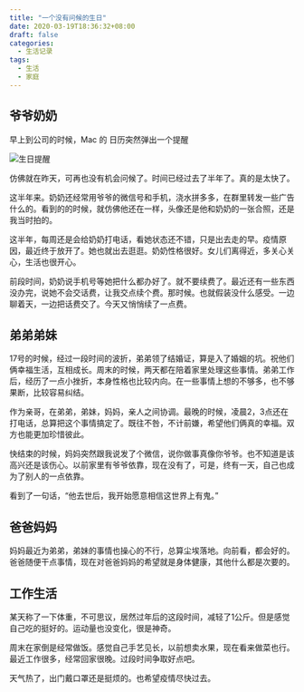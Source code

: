 ```yaml
---
title: "一个没有问候的生日"
date: 2020-03-19T18:36:32+08:00
draft: false
categories:
  - 生活记录
tags:
  - 生活
  - 家庭
---
```


## 爷爷奶奶

早上到公司的时候，Mac 的 日历突然弹出一个提醒

![生日提醒](/images/2020_birthday_grandpa.jpg)

仿佛就在昨天，可再也没有机会问候了。时间已经过去了半年了。真的是太快了。

这半年来。奶奶还经常用爷爷的微信号和手机，浇水拼多多，在群里转发一些广告什么的。看到的的时候，就仿佛他还在一样，头像还是他和奶奶的一张合照，还是我当时拍的。

这半年，每周还是会给奶奶打电话，看她状态还不错，只是出去走的早。疫情原因，最近终于放开了。她也就出去逛逛。奶奶性格很好。女儿们离得近，多关心关心，生活也很开心。

前段时间，奶奶说手机号等她把什么都办好了。就不要续费了。最近还有一些东西没办完，说她不会交话费，让我交点续个费。那时候。也就假装没什么感受。一边聊着天，一边把话费交了。今天又悄悄续了一点费。


## 弟弟弟妹

17号的时候，经过一段时间的波折，弟弟领了结婚证，算是入了婚姻的坑。祝他们俩幸福生活，互相成长。周末的时候，两天都在陪着家里处理这些事情。弟弟工作后，经历了一点小挫折，本身性格也比较内向。在一些事情上想的不够多，也不够果断，比较容易纠结。

作为亲哥，在弟弟，弟妹，妈妈，亲人之间协调。最晚的时候，凌晨2，3点还在打电话，总算把这个事情搞定了。既往不咎，不计前嫌，希望他们俩真的幸福。双方也能更加珍惜彼此。

快结束的时候，妈妈突然跟我说发了个微信，说你做事真像你爷爷。也不知道是该高兴还是该伤心。以前家里有爷爷依靠，现在没有了，可是，终有一天，自己也成为了别人的一点依靠。

看到了一句话，“他去世后，我开始愿意相信这世界上有鬼。”


## 爸爸妈妈

妈妈最近为弟弟，弟妹的事情也操心的不行，总算尘埃落地。向前看，都会好的。爸爸随便干点事情，现在对爸爸妈妈的希望就是身体健康，其他什么都是次要的。


## 工作生活

某天称了一下体重，不可思议，居然过年后的这段时间，减轻了1公斤。但是感觉自己吃的挺好的。运动量也没变化，很是神奇。

周末在家倒是经常做饭。感觉自己手艺见长，以前想卖水果，现在看来做菜也行。最近工作很多，经常回家很晚。过段时间争取好点吧。

天气热了，出门戴口罩还是挺烦的。也希望疫情尽快过去。







